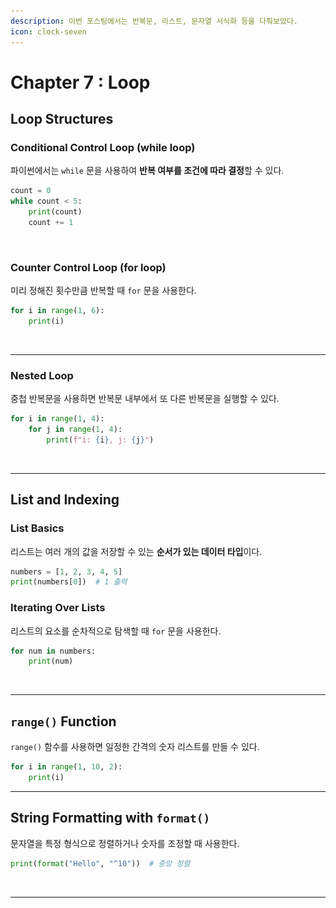 ```yaml
---
description: 이번 포스팅에서는 반복문, 리스트, 문자열 서식화 등을 다뤄보았다.
icon: clock-seven
---
```


# Chapter 7 : Loop

## Loop Structures

### Conditional Control Loop (while loop)

파이썬에서는 `while` 문을 사용하여 **반복 여부를 조건에 따라 결정**할 수 있다.

```python
count = 0
while count < 5:
    print(count)
    count += 1
```

<figure><img src="../../../.gitbook/assets/스크린샷 2025-03-12 오후 9.06.30.png" alt=""><figcaption></figcaption></figure>

### Counter Control Loop (for loop)

미리 정해진 횟수만큼 반복할 때 `for` 문을 사용한다.

```python
for i in range(1, 6):
    print(i)
```

<figure><img src="../../../.gitbook/assets/스크린샷 2025-03-12 오후 9.03.05.png" alt=""><figcaption></figcaption></figure>

***

### Nested Loop

중첩 반복문을 사용하면 반복문 내부에서 또 다른 반복문을 실행할 수 있다.

```python
for i in range(1, 4):
    for j in range(1, 4):
        print(f"i: {i}, j: {j}")
```

<figure><img src="../../../.gitbook/assets/스크린샷 2025-03-12 오후 9.03.47.png" alt=""><figcaption></figcaption></figure>

***

## List and Indexing

### List Basics

리스트는 여러 개의 값을 저장할 수 있는 **순서가 있는 데이터 타입**이다.

```python
numbers = [1, 2, 3, 4, 5]
print(numbers[0])  # 1 출력
```

### Iterating Over Lists

리스트의 요소를 순차적으로 탐색할 때 `for` 문을 사용한다.

```python
for num in numbers:
    print(num)
```

<figure><img src="../../../.gitbook/assets/스크린샷 2025-03-12 오후 9.04.25.png" alt=""><figcaption></figcaption></figure>

***

## &#x20;`range()` Function

`range()` 함수를 사용하면 일정한 간격의 숫자 리스트를 만들 수 있다.

```python
for i in range(1, 10, 2):
    print(i)
```

***

## String Formatting with `format()`

문자열을 특정 형식으로 정렬하거나 숫자를 조정할 때 사용한다.

```python
print(format("Hello", "^10"))  # 중앙 정렬
```

<figure><img src="../../../.gitbook/assets/스크린샷 2025-03-12 오후 9.04.54.png" alt=""><figcaption></figcaption></figure>

***

